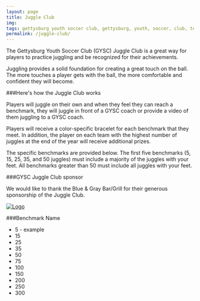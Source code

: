 ```yaml
---
layout: page
title: Juggle Club
img:
tags: gettysburg youth soccer club, gettysburg, youth, soccer, club, teams, juggle, juggle club
permalink: /juggle-club/
---
```

The Gettysburg Youth Soccer Club (GYSC) Juggle Club is a great way for players to practice juggling and be recognized for their achievements. 

Juggling provides a solid foundation for creating a great touch on the ball. The more touches a player gets with the ball, the more comfortable and confident they will become. 

###Here's how the Juggle Club works

Players will juggle on their own and when they feel they can reach a benchmark, they will juggle in front of a GYSC coach or provide a video of them juggling to a GYSC coach. 

Players will receive a color-specific bracelet for each benchmark that they meet. In addition, the player on each team with the highest number of juggles at the end of the year will receive additional prizes.

The specific benchmarks are provided below. The first five benchmarks (5, 15, 25, 35, and 50 juggles) must include a majority of the juggles with your feet. All benchmarks greater than 50 must include all juggles with your feet.

###GYSC Juggle Club sponsor

We would like to thank the Blue & Gray Bar/Grill for their generous sponsorship of the Juggle Club.

<a href="http://www.bluegraybargrill.com/"><img src="http://www.bluegraybargrill.com/bluegray/wp-content/uploads/2012/06/bgbg-gry5.png" alt="Logo"></a>


###Benchmark         Name
- 5                  - example
- 15
- 25
- 35
- 50
- 75
- 100
- 150
- 200
- 250
- 300

